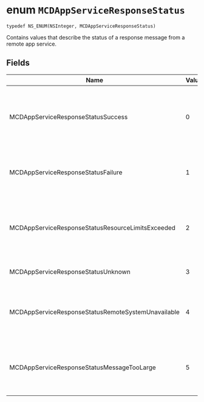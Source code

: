 # enum `MCDAppServiceResponseStatus`

```
typedef NS_ENUM(NSInteger, MCDAppServiceResponseStatus)
```

Contains values that describe the status of a response message from a remote app service.

## Fields

Name         | Value  | Description                               
--------|-------------|-----
MCDAppServiceResponseStatusSuccess |0| The app service successfully received and processed the message.
MCDAppServiceResponseStatusFailure |1| The app service failed to receive and process the message.
MCDAppServiceResponseStatusResourceLimitsExceeded |2| The app service exited because not enough resources were available.
MCDAppServiceResponseStatusUnknown |3| An unknown error occurred.
MCDAppServiceResponseStatusRemoteSystemUnavailable |4| The device to mwhich the message was sent is not available.
MCDAppServiceResponseStatusMessageTooLarge |5| The app service failed to process the message because it is too large.